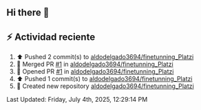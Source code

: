 ## Hi there 👋

## :zap: Actividad reciente
<!--RECENT_ACTIVITY:start-->
1. ⬆️ Pushed 2 commit(s) to [aldodelgado3694/finetunning_Platzi](https://github.com/aldodelgado3694/finetunning_Platzi)<br>
2. 🎉 Merged PR [#1](https://github.com/aldodelgado3694/finetunning_Platzi/pull/1) in [aldodelgado3694/finetunning_Platzi](https://github.com/aldodelgado3694/finetunning_Platzi)<br>
3. 💪 Opened PR [#1](https://github.com/aldodelgado3694/finetunning_Platzi/pull/1) in [aldodelgado3694/finetunning_Platzi](https://github.com/aldodelgado3694/finetunning_Platzi)<br>
4. ⬆️ Pushed 1 commit(s) to [aldodelgado3694/finetunning_Platzi](https://github.com/aldodelgado3694/finetunning_Platzi)<br>
5. 📔 Created new repository [aldodelgado3694/finetunning_Platzi](https://github.com/aldodelgado3694/finetunning_Platzi)<br>
<!--RECENT_ACTIVITY:end-->

<!--RECENT_ACTIVITY:last_update-->
Last Updated: Friday, July 4th, 2025, 12:29:14 PM
<!--RECENT_ACTIVITY:last_update_end-->

<!--
**aldodelgado3694/aldodelgado3694** is a ✨ _special_ ✨ repository because its `README.md` (this file) appears on your GitHub profile.

Here are some ideas to get you started:

- 🔭 I’m currently working on ...
- 🌱 I’m currently learning ...
- 👯 I’m looking to collaborate on ...
- 🤔 I’m looking for help with ...
- 💬 Ask me about ...
- 📫 How to reach me: ...
- 😄 Pronouns: ...
- ⚡ Fun fact: ...
-->
